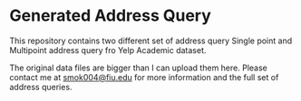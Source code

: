 # Generated Address Query
This repository contains two different set of address query Single point and Multipoint address query fro Yelp Academic dataset. 


The original data files are bigger than I can upload them here. Please contact me at smok004@fiu.edu for more information and the full set of address queries. 

